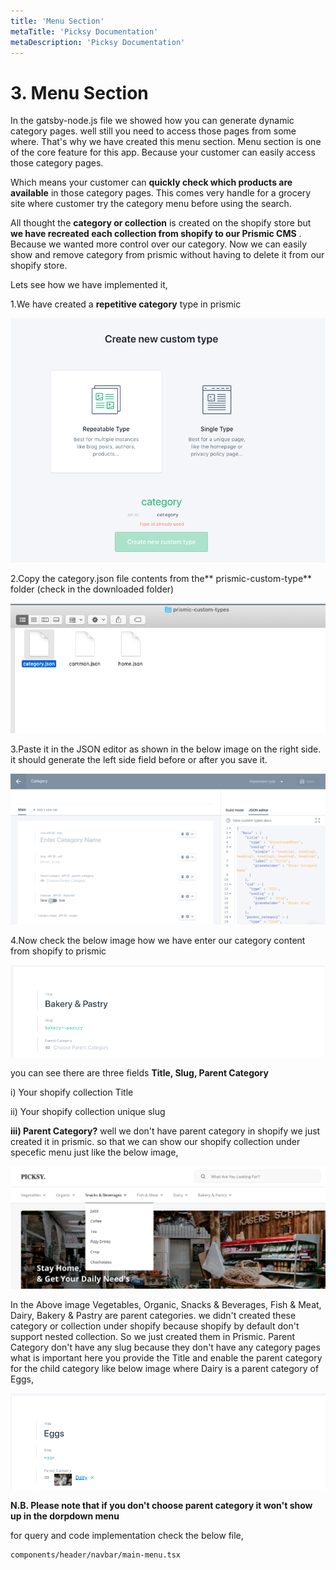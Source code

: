 ```yaml
---
title: 'Menu Section'
metaTitle: 'Picksy Documentation'
metaDescription: 'Picksy Documentation'
---
```


# 3. Menu Section

In the gatsby-node.js file we showed how you can generate dynamic category pages. well still you need to access those pages from some where. That's why we have created this menu section. Menu section is one of the core feature for this app. Because your customer can easily access those category pages.

Which means your customer can **quickly check which products are available** in those category pages. This comes very handle for a grocery site where customer try the category menu before using the search.

All thought the **category or collection** is created on the shopify store but **we have recreated each collection from shopify to our Prismic CMS** . Because we wanted more control over our category. Now we can easily show and remove category from prismic without having to delete it from our shopify store.

Lets see how we have implemented it,

1.We have created a **repetitive category** type in prismic

![](../assets/repeat-category.png)

2.Copy the category.json file contents from the** prismic-custom-type** folder \(check in the downloaded folder\)

![](../assets/category-custom-type.png)

3.Paste it in the JSON editor as shown in the below image on the right side. it should generate the left side field before or after you save it.

![](../assets/json-editor.png)

4.Now check the below image how we have enter our category content from shopify to prismic

![](../assets/category-content.png)

you can see there are three fields **Title, Slug, Parent Category**

i\) Your shopify collection Title

ii\) Your shopify collection unique slug

**iii\) Parent Category?** well we don't have parent category in shopify we just created it in prismic. so that we can show our shopify collection under specefic menu just like the below image,

![](../assets/collection-under.png)

In the Above image Vegetables, Organic, Snacks & Beverages, Fish & Meat, Dairy, Bakery & Pastry are parent categories. we didn't created these category or collection under shopify because shopify by default don't support nested collection. So we just created them in Prismic. Parent Category don't have any slug because they don't have any category pages what is important here you provide the Title and enable the parent category for the child category like below image where Dairy is a parent category of Eggs,

![](../assets/egg-1.png)

**N.B. Please note that if you don't choose parent category it won't show up in the dorpdown menu**

for query and code implementation check the below file,

```
components/header/navbar/main-menu.tsx
```

